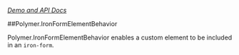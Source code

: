 
<!---

This README is automatically generated from the comments in these files:
iron-form-element-behavior.html

Edit those files, and our readme bot will duplicate them over here!
Edit this file, and the bot will squash your changes :)

-->

_[Demo and API Docs](https://elements.polymer-project.org/elements/iron-form-element-behavior)_


##Polymer.IronFormElementBehavior


  Polymer.IronFormElementBehavior enables a custom element to be included
  in an `iron-form`.

  
